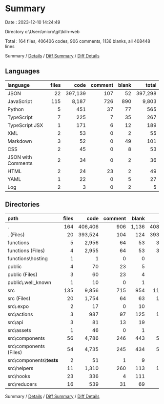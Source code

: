 # Summary

Date : 2023-12-10 14:24:49

Directory c:\\Users\\micro\\git\\kiln-web

Total : 164 files,  406406 codes, 906 comments, 1136 blanks, all 408448 lines

Summary / [Details](details.md) / [Diff Summary](diff.md) / [Diff Details](diff-details.md)

## Languages
| language | files | code | comment | blank | total |
| :--- | ---: | ---: | ---: | ---: | ---: |
| JSON | 22 | 397,139 | 107 | 52 | 397,298 |
| JavaScript | 115 | 8,187 | 726 | 890 | 9,803 |
| Python | 5 | 451 | 37 | 77 | 565 |
| TypeScript | 7 | 225 | 7 | 35 | 267 |
| TypeScript JSX | 1 | 171 | 6 | 12 | 189 |
| XML | 2 | 53 | 0 | 2 | 55 |
| Markdown | 3 | 52 | 0 | 49 | 101 |
| CSS | 2 | 45 | 0 | 8 | 53 |
| JSON with Comments | 2 | 34 | 0 | 2 | 36 |
| HTML | 2 | 24 | 23 | 2 | 49 |
| YAML | 1 | 22 | 0 | 5 | 27 |
| Log | 2 | 3 | 0 | 2 | 5 |

## Directories
| path | files | code | comment | blank | total |
| :--- | ---: | ---: | ---: | ---: | ---: |
| . | 164 | 406,406 | 906 | 1,136 | 408,448 |
| . (Files) | 20 | 393,524 | 104 | 124 | 393,752 |
| functions | 5 | 2,956 | 64 | 53 | 3,073 |
| functions (Files) | 4 | 2,955 | 64 | 53 | 3,072 |
| functions\\hosting | 1 | 1 | 0 | 0 | 1 |
| public | 4 | 70 | 23 | 5 | 98 |
| public (Files) | 3 | 60 | 23 | 4 | 87 |
| public\\.well_known | 1 | 10 | 0 | 1 | 11 |
| src | 135 | 9,856 | 715 | 954 | 11,525 |
| src (Files) | 20 | 1,754 | 64 | 63 | 1,881 |
| src\\.expo | 2 | 17 | 0 | 10 | 27 |
| src\\actions | 3 | 987 | 97 | 125 | 1,209 |
| src\\api | 3 | 81 | 13 | 19 | 113 |
| src\\assets | 1 | 46 | 0 | 1 | 47 |
| src\\components | 56 | 4,786 | 246 | 443 | 5,475 |
| src\\components (Files) | 54 | 4,735 | 245 | 434 | 5,414 |
| src\\components\\__tests__ | 2 | 51 | 1 | 9 | 61 |
| src\\helpers | 11 | 1,310 | 260 | 113 | 1,683 |
| src\\hooks | 23 | 336 | 4 | 111 | 451 |
| src\\reducers | 16 | 539 | 31 | 69 | 639 |

Summary / [Details](details.md) / [Diff Summary](diff.md) / [Diff Details](diff-details.md)